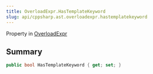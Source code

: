 ```yaml
---
title: OverloadExpr.HasTemplateKeyword
slug: api/cppsharp.ast.overloadexpr.hastemplatekeyword
---
```

Property in [OverloadExpr](/api/cppsharp/ast/overloadexpr)

## Summary



```csharp
public bool HasTemplateKeyword { get; set; }
```

